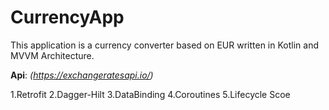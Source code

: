 # CurrencyApp
This application is  a currency converter based on EUR written in Kotlin and MVVM Architecture.

**Api**: *(https://exchangeratesapi.io/)*

1.Retrofit
2.Dagger-Hilt
3.DataBinding
4.Coroutines
5.Lifecycle Scoe



